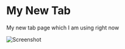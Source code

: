 # My New Tab
My new tab page which I am using right now

![Screenshot](http://www.cfrank.org/f/lEG9OL.png)
